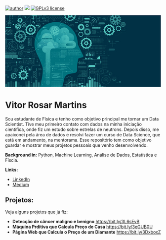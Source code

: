 [![author](https://img.shields.io/badge/author-vitor-brightgreen.svg)](https://www.linkedin.com/in/vitor-rosar-martins) [![](https://img.shields.io/badge/python-3.8+-blue.svg)](https://www.python.org/downloads/release/python-365/) [![GPLv3 license](https://img.shields.io/badge/License-MIT-blue.svg)](https://github.com/vitorrosar02/Data-Science/blob/cfffe54a8a2131702429701dc7d7a053438e7b85/LICENSE)


<p align="center">
  <img src="istockphoto-1139874114-170667a.jpg" >
</p>

# Vitor Rosar Martins

Sou estudante de Física e tenho como objetivo principal me tornar um Data Scientist. Tive meu primeiro contato com dados na minha iniciação científica, onde fiz um estudo sobre estrelas de neutrons. Depois disso, me apaixonei pela área de dados e resolvi fazer um curso de Data Science, que está em andamento, na mentorama.
Esse repositório tem como objetivo guardar e mostrar meus projetos pessoais que venho desenvolvendo. 

**Background in:**  Python, Machine Learning, Análise de Dados, Estatística e Físcia.

**Links:**
* [LinkedIn](https://www.linkedin.com/in/carlosfab)
* [Medium](https://medium.com/@vitorrosar.fsc)


## Projetos:
Veja alguns projetos que já fiz:

* **Detecção de câncer maligno e benigno** https://bit.ly/3L6sEvB
* **Máquina Prditiva que Calcula Preço de Casa** https://bit.ly/3eGUB0U
* **Página Web que Calcula o Preço de um Diamante** https://bit.ly/3DxboxZ

